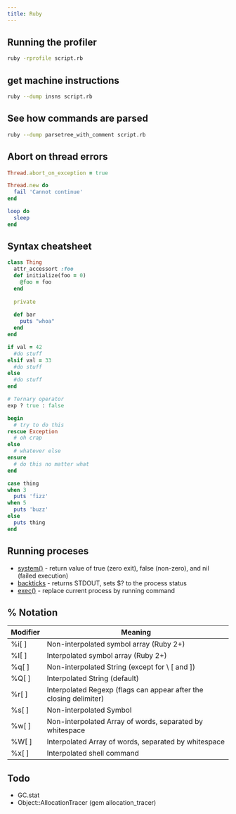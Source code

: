 ```yaml
---
title: Ruby
---
```


Running the profiler
--------------------

```bash
ruby -rprofile script.rb
```

get machine instructions
------------------------

```bash
ruby --dump insns script.rb
```

See how commands are parsed
---------------------------

```bash
ruby --dump parsetree_with_comment script.rb
```

Abort on thread errors
----------------------

```ruby
Thread.abort_on_exception = true

Thread.new do
  fail 'Cannot continue'
end

loop do
  sleep
end
```


Syntax cheatsheet
-----------------

```ruby
class Thing
  attr_accessort :foo
  def initialize(foo = 0)
    @foo = foo
  end
  
  private
  
  def bar
    puts "whoa"
  end
end

if val = 42
  #do stuff
elsif val = 33
  #do stuff
else
  #do stuff
end

# Ternary operator
exp ? true : false

begin
  # try to do this
rescue Exception
  # oh crap
else
  # whatever else
ensure
  # do this no matter what
end

case thing
when 3
  puts 'fizz'
when 5
  puts 'buzz'
else
  puts thing
end
```

Running proceses
----------------

* [system()](http://ruby-doc.org/core/Kernel.html#method-i-system) - return value of true (zero exit), false (non-zero), and nil (failed execution)
* [backticks](http://ruby-doc.org/core/Kernel.html#method-i-60) - returns STDOUT, sets $? to the process status
* [exec()](http://ruby-doc.org/core/Kernel.html#method-i-exec) - replace current process by running command


% Notation
----------

| Modifier | Meaning                                                            |
|----------|--------------------------------------------------------------------|
| %i[ ]    | Non-interpolated symbol array (Ruby 2+)                            |
| %I[ ]    | Interpolated symbol array (Ruby 2+)                                |
| %q[ ]    | Non-interpolated String (except for \\ \[ and \])                  |
| %Q[ ]    | Interpolated String (default)                                      |
| %r[ ]    | Interpolated Regexp (flags can appear after the closing delimiter) |
| %s[ ]    | Non-interpolated Symbol                                            |
| %w[ ]    | Non-interpolated Array of words, separated by whitespace           |
| %W[ ]    | Interpolated Array of words, separated by whitespace               |
| %x[ ]    | Interpolated shell command                                         |

Todo
----

* GC.stat
* Object::AllocationTracer (gem allocation_tracer) 
